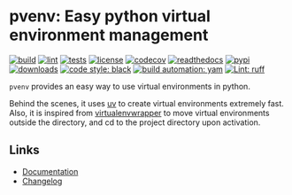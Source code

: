 # pvenv: Easy python virtual environment management

[![build][build_badge]][build_url]
[![lint][lint_badge]][lint_url]
[![tests][test_badge]][test_url]
[![license][licence_badge]][licence_url]
[![codecov][codecov_badge]][codecov_url]
[![readthedocs][readthedocs_badge]][readthedocs_url]
[![pypi][pypi_badge]][pypi_url]
[![downloads][pepy_badge]][pepy_url]
[![code style: black][black_badge]][black_url]
[![build automation: yam][yam_badge]][yam_url]
[![Lint: ruff][ruff_badge]][ruff_url]

`pvenv` provides an easy way to use virtual environments in python.

Behind the scenes, it uses [uv] to create virtual environments extremely fast. Also, it is inspired from
[virtualenvwrapper] to move virtual environments outside the directory, and cd to the project directory
upon activation.

## Links

-   [Documentation]
-   [Changelog]

[build_badge]: https://github.com/spapanik/pvenv/actions/workflows/build.yml/badge.svg
[build_url]: https://github.com/spapanik/pvenv/actions/workflows/build.yml
[lint_badge]: https://github.com/spapanik/pvenv/actions/workflows/lint.yml/badge.svg
[lint_url]: https://github.com/spapanik/pvenv/actions/workflows/lint.yml
[test_badge]: https://github.com/spapanik/pvenv/actions/workflows/tests.yml/badge.svg
[test_url]: https://github.com/spapanik/pvenv/actions/workflows/tests.yml
[licence_badge]: https://img.shields.io/pypi/l/pvenv
[licence_url]: https://p-venv.readthedocs.io/en/stable/LICENSE/
[codecov_badge]: https://codecov.io/github/spapanik/pvenv/graph/badge.svg?token=Q20F84BW72
[codecov_url]: https://codecov.io/github/spapanik/pvenv
[readthedocs_badge]: https://readthedocs.org/projects/p-venv/badge/?version=latest
[readthedocs_url]: https://p-venv.readthedocs.io/en/latest/
[pypi_badge]: https://img.shields.io/pypi/v/pvenv
[pypi_url]: https://pypi.org/project/pvenv
[pepy_badge]: https://pepy.tech/badge/pvenv
[pepy_url]: https://pepy.tech/project/pvenv
[black_badge]: https://img.shields.io/badge/code%20style-black-000000.svg
[black_url]: https://github.com/psf/black
[yam_badge]: https://img.shields.io/badge/build%20automation-yamk-success
[yam_url]: https://github.com/spapanik/yamk
[ruff_badge]: https://img.shields.io/endpoint?url=https://raw.githubusercontent.com/charliermarsh/ruff/main/assets/badge/v1.json
[ruff_url]: https://github.com/charliermarsh/ruff
[uv]: https://docs.astral.sh/uv/
[virtualenvwrapper]: https://virtualenvwrapper.readthedocs.io/en/stable/
[Documentation]: https://p-venv.readthedocs.io/en/stable/
[Changelog]: https://p-venv.readthedocs.io/en/stable/CHANGELOG/
